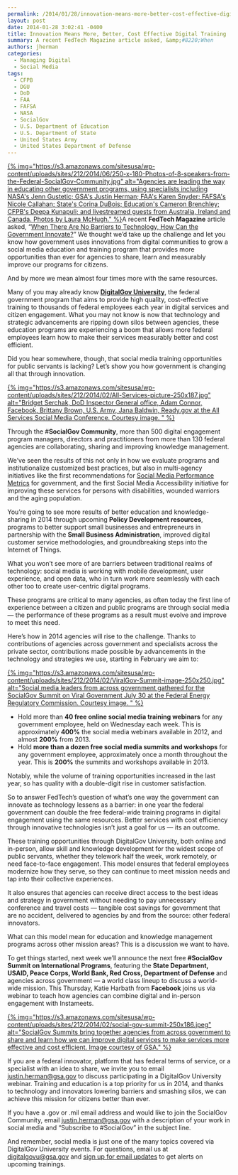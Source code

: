 ```yaml
---
permalink: /2014/01/28/innovation-means-more-better-cost-effective-digital-training/
layout: post
date: 2014-01-28 3:02:41 -0400
title: Innovation Means More, Better, Cost Effective Digital Training
summary: A recent FedTech Magazine article asked, &amp;#8220;When
authors: jherman
categories:
  - Managing Digital
  - Social Media
tags:
  - CFPB
  - DGU
  - DoD
  - FAA
  - FAFSA
  - NASA
  - SocialGov
  - U.S. Department of Education
  - U.S. Department of State
  - United States Army
  - United States Department of Defense
---
```


[{% img="https://s3.amazonaws.com/sitesusa/wp-content/uploads/sites/212/2014/06/250-x-180-Photos-of-8-speakers-from-the-Federal-SocialGov-Community.jpg" alt="Agencies are leading the way in educating other government programs, using specialists including NASA's Jenn Gustetic; GSA's Justin Herman; FAA's Karen Snyder; FAFSA's Nicole Callahan; State's Corina DuBois; Education's Cameron Brenchley; CFPB's Deepa Kunapuli; and livestreamed guests from Australia, Ireland and Canada. Photos by Laura McHugh." %}](https://s3.amazonaws.com/sitesusa/wp-content/uploads/sites/212/2014/06/1014-x-726-Photos-of-8-speakers-from-the-Federal-SocialGov-Community.jpg)A recent **FedTech Magazine** article asked, &#8220;[When There Are No Barriers to Technology, How Can the Government Innovate?](http://www.fedtechmagazine.com/article/2014/01/when-there-are-no-barriers-technology-how-can-government-innovate)&#8221; We thought we&#8217;d take up the challenge and let you know how government uses innovations from digital communities to grow a social media education and training program that provides more opportunities than ever for agencies to share, learn and measurably improve our programs for citizens.

And by more we mean almost four times more with the same resources.

Many of you may already know [**DigitalGov University**](https://www.WHATEVER/digitalgov-university/ "DigitalGov University"), the federal government program that aims to provide high quality, cost-effective training to thousands of federal employees each year in digital services and citizen engagement. What you may not know is now that technology and strategic advancements are ripping down silos between agencies, these education programs are experiencing a boom that allows more federal employees learn how to make their services measurably better and cost efficient.

Did you hear somewhere, though, that social media training opportunities for public servants is lacking? Let&#8217;s show you how government is changing all that through innovation.

[{% img="https://s3.amazonaws.com/sitesusa/wp-content/uploads/sites/212/2014/02/All-Services-picture-250x187.jpg" alt="Bridget Serchak, DoD Inspector General office, Adam Connor, Facebook, Brittany Brown, U.S. Army, Jana Baldwin, Ready.gov at the All Services Social Media Conference. Courtesy image. " %}](https://s3.amazonaws.com/sitesusa/wp-content/uploads/sites/212/2014/02/All-Services-picture.jpg)

Through the #**SocialGov Community**, more than 500 digital engagement program managers, directors and practitioners from more than 130 federal agencies are collaborating, sharing and improving knowledge management.

We&#8217;ve seen the results of this not only in how we evaluate programs and institutionalize customized best practices, but also in multi-agency initiatives like the first recommendations for [Social Media Performance Metrics](https://www.WHATEVER/2013/04/19/social-media-metrics-for-federal-agencies-2/) for government, and the first Social Media Accessibility initiative for improving these services for persons with disabilities, wounded warriors and the aging population.

You’re going to see more results of better education and knowledge-sharing in 2014 through upcoming **Policy Development resources**, programs to better support small businesses and entrepreneurs in partnership with the **Small Business Administration**, improved digital customer service methodologies, and groundbreaking steps into the Internet of Things.

What you won’t see more of are barriers between traditional realms of technology: social media is working with mobile development, user experience, and open data, who in turn work more seamlessly with each other too to create user-centric digital programs.

These programs are critical to many agencies, as often today the first line of experience between a citizen and public programs are through social media &#8212; the performance of these programs as a result must evolve and improve to meet this need.

Here&#8217;s how in 2014 agencies will rise to the challenge. Thanks to contributions of agencies across government and specialists across the private sector, contributions made possible by advancements in the technology and strategies we use, starting in February we aim to:

[{% img="https://s3.amazonaws.com/sitesusa/wp-content/uploads/sites/212/2014/02/ViralGov-Summit-image-250x250.jpg" alt="Social media leaders from across government gathered for the SocialGov Summit on Viral Government July 30 at the Federal Energy Regulatory Commission. Courtesy image. " %}](https://s3.amazonaws.com/sitesusa/wp-content/uploads/sites/212/2014/02/ViralGov-Summit-image.jpg)

  * Hold more than **40 free online social media training webinars** for any government employee, held on Wednesday each week. This is approximately **400%** the social media webinars available in 2012, and almost **200%** from 2013.
  * Hold **more than a dozen free social media summits and workshops** for any government employee, approximately once a month throughout the year. This is **200%** the summits and workshops available in 2013.

Notably, while the volume of training opportunities increased in the last year, so has quality with a double-digit rise in customer satisfaction.

So to answer FedTech&#8217;s question of what&#8217;s one way the government can innovate as technology lessens as a barrier: in one year the federal government can double the free federal-wide training programs in digital engagement using the same resources. Better services with cost efficiency through innovative technologies isn&#8217;t just a goal for us &#8212; its an outcome.

These training opportunities through DigitalGov University, both online and in-person, allow skill and knowledge development for the widest scope of public servants, whether they telework half the week, work remotely, or need face-to-face engagement. This model ensures that federal employees modernize how they serve, so they can continue to meet mission needs and tap into their collective experiences.

It also ensures that agencies can receive direct access to the best ideas and strategy in government without needing to pay unnecessary conference and travel costs &#8212; tangible cost savings for government that are no accident, delivered to agencies by and from the source: other federal innovators.

What can this model mean for education and knowledge management programs across other mission areas? This is a discussion we want to have.

To get things started, next week we&#8217;ll announce the next free **#SocialGov Summit on International Programs**, featuring the **State Department, USAID, Peace Corps, World Bank, Red Cross, Department of Defense** and agencies across government &#8212; a world class lineup to discuss a world-wide mission. This Thursday, Katie Harbath from **Facebook** joins us via webinar to teach how agencies can combine digital and in-person engagement with Instameets.

[{% img="https://s3.amazonaws.com/sitesusa/wp-content/uploads/sites/212/2014/02/social-gov-summit-250x186.jpeg" alt="SocialGov Summits bring together agencies from across government to share and learn how we can improve digital services to make services more effective and cost efficient. Image courtesy of GSA." %}](https://s3.amazonaws.com/sitesusa/wp-content/uploads/sites/212/2014/02/social-gov-summit.jpeg) 

If you are a federal innovator, platform that has federal terms of service, or a specialist with an idea to share, we invite you to email <justin.herman@gsa.gov> to discuss participating in a DigitalGov University webinar. Training and education is a top priority for us in 2014, and thanks to technology and innovators lowering barriers and smashing silos, we can achieve this mission for citizens better than ever.

If you have a .gov or .mil email address and would like to join the SocialGov Community, email <justin.herman@gsa.gov> with a description of your work in social media and &#8220;Subscribe to #SocialGov&#8221; in the subject line.

And remember, social media is just one of the many topics covered via DigitalGov University events. For questions, email us at <digitalgovu@gsa.gov> and [sign up for email updates](https://public.govdelivery.com/accounts/USHOWTO/subscriber/new?topic_id=USHOWTO_45) to get alerts on upcoming trainings.